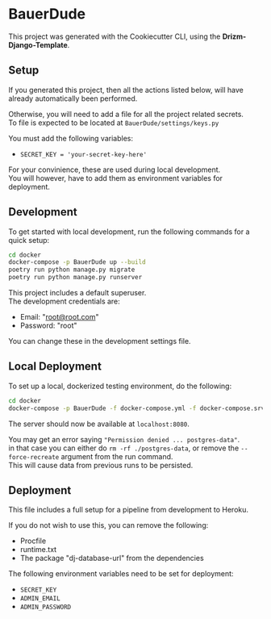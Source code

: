 # BauerDude

This project was generated with
the Cookiecutter CLI,
using the **Drizm-Django-Template**.

## Setup

If you generated this project,
then all the actions listed below,
will have already automatically
been performed.

Otherwise,
you will need to add a file for
all the project related secrets.  
To file is expected to be located at
``BauerDude/settings/keys.py``

You must add the following variables:  
- ``SECRET_KEY = 'your-secret-key-here'``

For your convinience, these are
used during local development.  
You will however, have to add them
as environment variables for deployment.

## Development

To get started with local development,
run the following commands for a
quick setup:  
````bash
cd docker
docker-compose -p BauerDude up --build
poetry run python manage.py migrate
poetry run python manage.py runserver
````

This project includes a default
superuser.  
The development credentials are:  
- Email: "root@root.com"
- Password: "root"

You can change these in the
development settings file.

## Local Deployment

To set up a local, dockerized
testing environment, do the following:  
````bash
cd docker
docker-compose -p BauerDude -f docker-compose.yml -f docker-compose.srv.yml up --build --force-recreate
````

The server should now be
available at ``localhost:8080``.

You may get an error saying
``"Permission denied ... postgres-data"``.  
in that case you can either do
``rm -rf ./postgres-data``,
or remove the ``--force-recreate``
argument from the run command.  
This will cause data from previous runs
to be persisted.

## Deployment

This file includes a full
setup for a pipeline
from development to Heroku.

If you do not wish to use this,
you can remove the following:  
- Procfile
- runtime.txt
- The package "dj-database-url" from the dependencies

The following environment
variables need to be set
for deployment:
- ``SECRET_KEY``
- ``ADMIN_EMAIL``
- ``ADMIN_PASSWORD``
